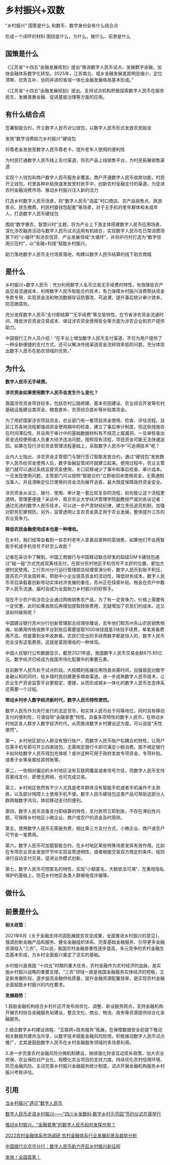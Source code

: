 # 乡村振兴+双数

“乡村振兴” 国策是什么
和数币、数字身份会有什么结合点

形成一个闭环的材料
围绕是什么，为什么，做什么，前景是什么

## 国策是什么

《江苏省“十四五”金融发展规划》提出“推进数字人民币试点，发展数字金融，加快金融体系数字化转型。2025年，江苏南北、城乡金融发展差距明显缩小，定位清晰、优势互补、协同并进的省域一体化金融发展格局基本形成。”

《江苏省“十四五”金融发展规划》提出，支持试点机构积极探索数字人民币在服务民生、发展普惠金融、促进基层治理等方面的应用。

## 有什么结合点

签署智能合约，开立数字人民币对公钱包，以数字人民币形式发放农民股金

发放"数字消费助力乡村振兴"硬钱包

将尊老金发放至数字人民币尊老卡，提升老年人使用的便利性

为村民打通数字人民币线上支付渠道，将农产品上线销售平台，为村民拓展销售渠道

实现个人钱包和商户数字人民币服务全覆盖，商户开通数字人民币收款功能，村民开立钱包，村里各种补贴快速发放至村民手中，创新农村金融支付的渠道，为促进农村金融消费市场、推动乡村振兴注入新的活力

打造乡村数字人民币场景，将"数字人民币"涵盖"村口商店、农产品销售点、旅游景点、民生缴费、村民村委钱包配套"等场景，对于无手机的老年群体和未成年人，打造数字人民币硬钱包

围绕“数字惠农，智慧兴村”主题，将为产业上下游主体搭建数字人民币应用场景，深化涉农融资活动与数字人民币试点运用有机结合，实现数字人民币在日常消费场景下的“小循环”和涉农信贷、产业发展领域“大循环”，并将炉丹村打造为“数字信用示范村”，以“金融+科技”赋能乡村振兴。

助力落地数字人民币支付场景落地，构建以数字人民币结算的线下助农商城

## 是什么

乡村振兴+数字人民币：充分利用数字人名币交易无手续费的特性，有效降低农产品交易流通成本，利用数字人民币智能合约技术，有力保障乡村振兴消费帮扶资金专款专用，实现资金流和物流数据存证防篡改、可追溯，提升事后统计审计效率，防范微腐败。

充分发挥数字人民币“支付即结算”“无手续费”等交易特性，在节省涉农资金流通时间、降低涉农资金交易成本、保证涉农资金使用安全等方面为涉农企业和农户提供助力。

中国银行工作人员介绍：“在平台上增加数字人民币支付渠道，不仅为用户提供了一种全新便捷的支付方式，还可以解决传统渠道资金流转效率低的问题，充分体现出数字人民币在助农领域的优势。”

## 为什么

**数字人民币无手续费。**

**涉农资金如果使用数字人民币会发生什么变化？**

我国涉农资金项目较多，包括农村公路修建、基本农田建设、农业综合开发等农村基础设施建设类资金，粮食直补、农资综合直补等补贴类资金。

为了用好国家涉农项目资金，农业部门有一套项目资金使用、检查、评估流程。目前江苏各地流程都强调资金使用期中的检查，建立了事后审计制度，但这些措施存在时间滞后性，并且用于审计中的基础数据材料有不规范上报漏洞，一旦审核查出资金违规使用或人员重大经济违法问题，按照现有流程，项目资金可能无法快速追回。如果在现行涉农资金管理流程基础上，采取数字人民币中“可追溯技术”呢？

业内人士指出，涉农资金主管部门与银行签订智能发放合约，通过“硬钱包”发放数字人民币给资金使用人后，数字金融监管闭环就建立起来。使用过程中，农业主管部门就可以通过系统监督资金使用，关口前移减少了事中和事后检查、审计成本。一旦发现使用问题，主管部门可以按照“智能合约”立即收回未使用资金，无需通知当事人，并且清晰定位已使用的资金流向展开追查，最大限度保障政府资金安全。

涉农资金从设立、拨付、使用、审计是一套比较复杂的流程，如何能让这个流程更透明，管理更便捷？采访中，南京农业大学经济管理学院副教授严斌剑告诉记者：通过先进的数字人民币技术，可以进一步严肃财经纪律，建立责任追究机制，加强对职务犯罪预防。另外，监管透明让支农资金真正用于农业发展，整体提升江苏的农业竞争力。

**降低农民金融使用成本也是一种增收。**

在乡村，我们经常会看到一些农村老年人拿着自家种的菜销售，如果他们不会用智能手机或手机信号不好怎么收款？

记者在采访中了解到，中国工商银行与中国移动联合研发的超级SIM卡硬钱包通过“碰一碰”方式完成双离线支付，在部分农村地区手机信号不太好的位置，更加方便村民使用。工行苏州分行运行管理部总经理曾涛分析，数字人民币到账不积压，提高农户资金周转率，帮助中小企业提高资金的流动性，降低财务成本，数字人民币背后承载着创新带动实体经济发展的重任，苏州正在探索补贴、租金在农户中数字人民币流通，届时会成为全面助力乡村振兴的好帮手。

现在不少农户和涉农企业通过网络销售农产品，为了有一定竞争力，价格上需要有一定优惠，此时如果收款后再增加提取转账费用，无疑增加了农民们的成本。这又该如何破局呢？

中国建设银行苏州分行创新管理部总经理徐臻说，去年他们帮苏州东山农民销售杨梅，如果用传统收款平台到账后需要提取1000块钱就是3块钱手续费，单笔来看费用不高，但是算到全年收款看，农民们交出的手续费数字都是惊人的，数字人民币完全没有这笔费用，这就是富民增收的一种体现。

中国人民银行公布数据显示，截至2021年底，我国数字人民币交易金额875.65亿元。数字经济已经成为我国市场化配置中的重要元素。

目前数字人民币处于试点阶段，大规模的拓展应用场景尚需时间，加强居民对数字金融认知的同时，给乡镇村民创建更多增收渠道，进一步成熟数字人民币技术，让农业生产资金监管平台更稳定，便捷，从而形成城乡一体化的数字人民币生态体系还需要一个过程。

**带动乡村步入数字经济新时代，数字人民币特性使然。**

数字人民币作为央行发行的法定货币，和实体人民币处于同等地位，同时具有移动支付的便利性，可谓自带“金融普惠”特性。具备多项特性的数字人民币，在带动乡村地区各人群步入数字经济时代，从而推进数字乡村建设这方面，可以说是“天性使然”。

第一，乡村地区部分人群没有银行账户，而数字人民币账户松耦合的特性，让用户仅需手机号即可开立四类钱包，无需绑定银行卡即可满足小额消费。那不绑定银行卡如何给数字人民币钱包充值呢？或许这种可用于政府发放专项资金、专项补贴，或者子女等亲属给其转账等。

第二，一些相对偏远的乡村地区没有互联网覆盖或者信号欠佳，而数字人民币支持双离线支付，即使无网络，也可完成交易。

第三，乡村地区依然有不少人尤其是老年群体没有智能手机或者手机操作不太熟练，以及部分残障人士使用手机不便。数字人民币硬钱包这类产品可帮助这部分人群跨越数字鸿沟，体验移动支付的便利。

第四，数字人民币具备支付即结算的特性，支付款项立即到账，不存在滞后性问题，可保障乡村地区小微企业、商户或农户的资金及时周转。

第五，使用数字人民币无需服务费，相比第三方支付方式，小微企业、商户或农户可节省一笔费用。

第六，数字人民币可加载智能合约，在乡村地区某些特殊场景发挥有效作用。比如在专项农业资金发放环节中实现监管透明性，或者根据交易双方商定的条件、规则进行自动支付交易，促进业务模式创新。

第七，数字人民币可控匿名的特性，实现“小额匿名，大额依法可溯”，在重视隐私保护的基础上，防范乡村地区各类人群被电信诈骗等。

## 做什么

## 前景是什么

**相关政策：**

2021年6月《关于金融支持巩固拓展脱贫攻坚成果，全面推进乡村振兴的意见》，强调创新金融产品和服务、健全金融组织体系、完善基础金融服务、引导更多金融资源投入“三农”。可以说，我国农村金融普惠性逐步提高，多元竞争的农村金融生态基本形成，为乡村全面振兴奠定了坚实的基础。

乡村振兴是我国 “十四五”时期的重大任务，农村金融作为农村经济的血脉，是实施乡村振兴战略的重要支撑。“三农”领域一直是我国金融服务实体经济的短板，立足新发展阶段，逐步提高金融供给质量，提升金融资源配置效率，是实现农村金融全面赋能乡村振兴的内在要求。

**发展趋势：**

1.鼓励金融机构结合乡村片区开发布局优化、调整、新设服务网点，支持金融机构开展农村综合金融服务站建设，整合文化、商业、物流、政务等资源提供综合化金融服务。

2.结合数字乡村建设进程、“互联网+政务服务”拓展，在保障数据安全前提下推动相关数据共建共治共享，以数字技术赋能金融风险防控。积极推动数字人民币试点推广，尤其是鼓励数字人民币在乡村金融服务领域的多场景利用。

3.进一步完善农村金融风险分摊机制建设，继续强化财金互动奖补政策，加大农业担保、农业保险对产业化、规模化农业项目的支持力度。持续优化农村信用环境，防范金融风险。主动完善乡村振兴金融服务统计制度，试点开展金融机构服务乡村振兴考核评估。

## 引用

[当乡村振兴“遇见”数字人民币](https://baijiahao.baidu.com/s?id=1733510991745806147&wfr=spider&for=pc)

[数字人民币走进乡村振兴——“四川乡发数科·数字乡村示范园”签约仪式在蓉举行](https://baijiahao.baidu.com/s?id=1744833818255943956&wfr=spider&for=pc)

[推动乡村振兴，“金融普惠”的数字人民币如何发挥作用？](https://www.mpaypass.com.cn/news/202207/21094834.html)

[2022农村金融体系市场调研 农村金融体系行业发展前景及趋势分析](https://www.chinairn.com/scfx/20221118/113523736.shtml)

[中国银行北京市分行：数字人民币助力开启乡村振兴新征程](http://finance.sina.com.cn/jjxw/2022-09-05/doc-imizmscv9218003.shtml)

[发放！全国首笔！](https://m.thepaper.cn/baijiahao_16022536)
